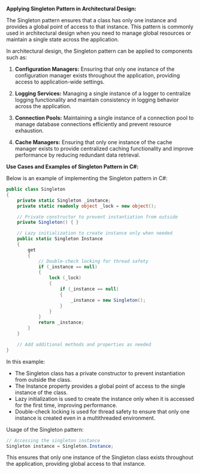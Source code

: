**Applying Singleton Pattern in Architectural Design:**

The Singleton pattern ensures that a class has only one instance and provides a global point of access to that instance. This pattern is commonly used in architectural design when you need to manage global resources or maintain a single state across the application.

In architectural design, the Singleton pattern can be applied to components such as:

1. **Configuration Managers:** Ensuring that only one instance of the configuration manager exists throughout the application, providing access to application-wide settings.

2. **Logging Services:** Managing a single instance of a logger to centralize logging functionality and maintain consistency in logging behavior across the application.

3. **Connection Pools:** Maintaining a single instance of a connection pool to manage database connections efficiently and prevent resource exhaustion.

4. **Cache Managers:** Ensuring that only one instance of the cache manager exists to provide centralized caching functionality and improve performance by reducing redundant data retrieval.

**Use Cases and Examples of Singleton Pattern in C#:**

Below is an example of implementing the Singleton pattern in C#:

```csharp
public class Singleton
{
    private static Singleton _instance;
    private static readonly object _lock = new object();

    // Private constructor to prevent instantiation from outside
    private Singleton() { }

    // Lazy initialization to create instance only when needed
    public static Singleton Instance
    {
        get
        {
            // Double-check locking for thread safety
            if (_instance == null)
            {
                lock (_lock)
                {
                    if (_instance == null)
                    {
                        _instance = new Singleton();
                    }
                }
            }
            return _instance;
        }
    }

    // Add additional methods and properties as needed
}
```

In this example:
- The Singleton class has a private constructor to prevent instantiation from outside the class.
- The Instance property provides a global point of access to the single instance of the class.
- Lazy initialization is used to create the instance only when it is accessed for the first time, improving performance.
- Double-check locking is used for thread safety to ensure that only one instance is created even in a multithreaded environment.

Usage of the Singleton pattern:

```csharp
// Accessing the singleton instance
Singleton instance = Singleton.Instance;
```

This ensures that only one instance of the Singleton class exists throughout the application, providing global access to that instance.